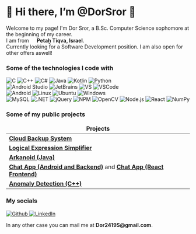 <h1>👋 Hi there, I’m @DorSror 👋</h1>
  
<p>Welcome to my page! I'm Dor Sror, a B.Sc. Computer Science sophomore at the beginning of my career. </br> I am from <b><img src="https://cdn-icons-png.flaticon.com/512/197/197577.png" width="14"/> Petaẖ Tiqva, Israel</b>. </br> Currently looking for a Software Development position. I am also open for other offers aswell!</p>
<h3>Some of the technologies I code with</h3>
<p>
  <img alt="C" src="https://img.shields.io/badge/c-%2300599C.svg?style=for-the-badge&logo=c&logoColor=white" />
  <img alt="C++" src="https://img.shields.io/badge/c++-%2300599C.svg?style=for-the-badge&logo=c%2B%2B&logoColor=white" />
  <img alt="C#" src="https://img.shields.io/badge/c%23-%23239120.svg?style=for-the-badge&logo=c-sharp&logoColor=white" />
  <img alt="Java" src="https://img.shields.io/badge/Java-%23ED8B00.svg?style=for-the-badge&logo=java&logoColor=white" />
  <img alt="Kotlin" src="https://img.shields.io/badge/kotlin-%230095D5.svg?style=for-the-badge&logo=kotlin&logoColor=white" />
  <img alt="Python" src="https://img.shields.io/badge/python-3670A0?style=for-the-badge&logo=python&logoColor=ffdd54" />
  </br>
  <img alt="Android Studio" src="https://img.shields.io/badge/Android%20Studio-3DDC84.svg?style=for-the-badge&logo=android-studio&logoColor=white" />
  <img alt="JetBrains" src="https://img.shields.io/badge/JetBrains-AE26ED.svg?style=for-the-badge&logo=jetbrains&logoColor=white" />
  <img alt="VS" src="https://img.shields.io/badge/Visual%20Studio-5C2D91.svg?style=for-the-badge&logo=visual-studio&logoColor=white" />
  <img alt="VSCode" src="https://img.shields.io/badge/Visual%20Studio%20Code-0078d7.svg?style=for-the-badge&logo=visual-studio-code&logoColor=white" />
  </br>
  <img alt="Android" src="https://img.shields.io/badge/Android-3DDC84?style=for-the-badge&logo=android&logoColor=white" />
  <img alt="Linux" src="https://img.shields.io/badge/Linux-FCC624?style=for-the-badge&logo=linux&logoColor=black" />
  <img alt="Ubuntu" src="https://img.shields.io/badge/Ubuntu-E95420?style=for-the-badge&logo=ubuntu&logoColor=white" />
  <img alt="Windows" src="https://img.shields.io/badge/Windows-0078D6?style=for-the-badge&logo=windows&logoColor=white" />
  </br>
  <img alt="MySQL" src="https://img.shields.io/badge/mysql-%2300f.svg?style=for-the-badge&logo=mysql&logoColor=white" />
  <img alt=".NET" src="https://img.shields.io/badge/.NET-5C2D91?style=for-the-badge&logo=.net&logoColor=white" />
  <img alt="jQuery" src="https://img.shields.io/badge/jquery-%230769AD.svg?style=for-the-badge&logo=jquery&logoColor=white" />
  <img alt="NPM" src="https://img.shields.io/badge/NPM-%23000000.svg?style=for-the-badge&logo=npm&logoColor=white" />
  <img alt="OpenCV" src="https://img.shields.io/badge/opencv-%23white.svg?style=for-the-badge&logo=opencv&logoColor=white" />
  <img alt="Node.js" src="https://img.shields.io/badge/node.js-6DA55F?style=for-the-badge&logo=node.js&logoColor=white" />
  <img alt="React" src="https://img.shields.io/badge/react-%2320232a.svg?style=for-the-badge&logo=react&logoColor=%2361DAFB" />
  <img alt="NumPy" src="https://img.shields.io/badge/numpy-%23013243.svg?style=for-the-badge&logo=numpy&logoColor=white" />
</p>

<h3>Some of my public projects</h3>
<table>
  <thead align="center">
    <tr border: none;>
      <td><b>Projects</b></td>
    </tr>
  </thead>
  <tbody>
    <tr>
      <td><a href="https://github.com/DorSror/file-backup-system-cloud"><b>Cloud Backup System</b></a></td>
    </tr>
    <tr>
      <td><a href="https://github.com/DorSror/LogicalExpressions"><b>Logical Expression Simplifier</b></a></td>
    </tr>
    <tr>
      <td><a href="https://github.com/DorSror/Arkanoid"><b>Arkanoid (Java)</b></a></td>
    </tr>
    <tr>
      <td><a href="https://github.com/EldorZang/Advanced-Programming-2-assignment-2"><b>Chat App (Android and Backend)</b></a> and <a href="https://github.com/EldorZang/Advanced-Programming-2-Project"><b>Chat App (React Frontend)</b></a></td>
    </tr>
    <tr>
      <td><a href="https://github.com/EldorZang/Advanced-Programming-1"><b>Anomaly Detection (C++)</b></a></td>
    </tr>
  </tbody>
</table>

<h3>My socials</h3>
<p>
  <a href="https://github.com/DorSror" target="_blank">
    <img alt="Github" src="https://img.shields.io/badge/GitHub-%2312100E.svg?&style=for-the-badge&logo=Github&logoColor=white" />
  </a> 
  <a href="https://www.linkedin.com/in/dor-sror-computer-science/" target="_blank">
    <img alt="LinkedIn" src="https://img.shields.io/badge/linkedin-%230077B5.svg?&style=for-the-badge&logo=linkedin&logoColor=white" />
  </a> 
</p>
<p>In any other case you can mail me at <b>Dor2419S@gmail.com</b>.</p>

<!---
DorSror/DorSror is a ✨ special ✨ repository because its `README.md` (this file) appears on your GitHub profile.
You can click the Preview link to take a look at your changes.
--->
